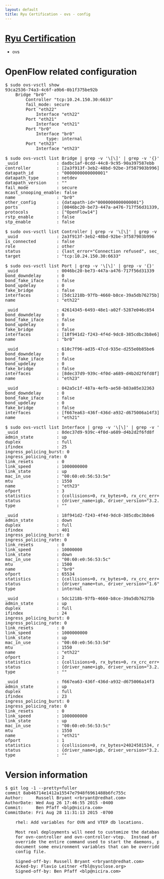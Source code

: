 ```yaml
---
layout: default
title: Ryu Certification - ovs - config
---
```

# [Ryu Certification](http://osrg.github.io/ryu/certification.html)
* ovs 

# OpenFlow related configuration
<pre>
$ sudo ovs-vsctl show
93ca2536-74a3-4c6f-a9b6-0b1f375be92b
    Bridge "br0"
        Controller "tcp:10.24.150.30:6633"
        fail_mode: secure
        Port "eth22"
            Interface "eth22"
        Port "eth21"
            Interface "eth21"
        Port "br0"
            Interface "br0"
                type: internal
        Port "eth23"
            Interface "eth23"

$ sudo ovs-vsctl list Bridge | grep -v '\[\]' | grep -v '{}'
_uuid               : dadbc1af-0cdd-44c8-9c95-90a397587ebb
controller          : [2a3f913f-3eb2-48bd-92be-3f587903b996]
datapath_id         : "0000000000000001"
datapath_type       : netdev
datapath_version    : "<built-in>"
fail_mode           : secure
mcast_snooping_enable: false
name                : "br0"
other_config        : {datapath-id="0000000000000001"}
ports               : [0046bc20-be73-447a-a476-717f56d31339, 042a5c1f-487a-4efb-ae58-b83a05e32363, 42614345-6493-48e1-a02f-5287e046c854, 610c7f96-ad35-47cd-935e-d255e0b85be6]
protocols           : ["OpenFlow14"]
rstp_enable         : false
stp_enable          : false

$ sudo ovs-vsctl list Controller | grep -v '\[\]' | grep -v '{}'
_uuid               : 2a3f913f-3eb2-48bd-92be-3f587903b996
is_connected        : false
role                : other
status              : {last_error="Connection refused", sec_since_disconnect="1", state=BACKOFF}
target              : "tcp:10.24.150.30:6633"

$ sudo ovs-vsctl list Port | grep -v '\[\]' | grep -v '{}'
_uuid               : 0046bc20-be73-447a-a476-717f56d31339
bond_downdelay      : 0
bond_fake_iface     : false
bond_updelay        : 0
fake_bridge         : false
interfaces          : [5dc1218b-97fb-4660-b8ce-39a5db76275b]
name                : "eth22"

_uuid               : 42614345-6493-48e1-a02f-5287e046c854
bond_downdelay      : 0
bond_fake_iface     : false
bond_updelay        : 0
fake_bridge         : false
interfaces          : [18f941d2-f243-4f4d-9dc8-385cdbc3b8e6]
name                : "br0"

_uuid               : 610c7f96-ad35-47cd-935e-d255e0b85be6
bond_downdelay      : 0
bond_fake_iface     : false
bond_updelay        : 0
fake_bridge         : false
interfaces          : [8dec37d9-939c-4f0d-a689-d4b2d2f6fd8f]
name                : "eth23"

_uuid               : 042a5c1f-487a-4efb-ae58-b83a05e32363
bond_downdelay      : 0
bond_fake_iface     : false
bond_updelay        : 0
fake_bridge         : false
interfaces          : [f667ea63-436f-436d-a932-d675006a14f3]
name                : "eth21"

$ sudo ovs-vsctl list Interface | grep -v '\[\]' | grep -v '{}'
_uuid               : 8dec37d9-939c-4f0d-a689-d4b2d2f6fd8f
admin_state         : up
duplex              : full
ifindex             : 25
ingress_policing_burst: 0
ingress_policing_rate: 0
link_resets         : 0
link_speed          : 1000000000
link_state          : up
mac_in_use          : "00:60:e0:56:53:5e"
mtu                 : 1550
name                : "eth23"
ofport              : 3
statistics          : {collisions=0, rx_bytes=0, rx_crc_err=0, rx_dropped=0, rx_errors=0, rx_frame_err=0, rx_over_err=0, rx_packets=0, tx_bytes=1176922500, tx_dropped=0, tx_errors=0, tx_packets=784615}
status              : {driver_name=igb, driver_version="3.2.10-k", firmware_version="2.10-9"}
type                : ""

_uuid               : 18f941d2-f243-4f4d-9dc8-385cdbc3b8e6
admin_state         : down
duplex              : full
ifindex             : 401
ingress_policing_burst: 0
ingress_policing_rate: 0
link_resets         : 0
link_speed          : 10000000
link_state          : down
mac_in_use          : "00:60:e0:56:53:5c"
mtu                 : 1500
name                : "br0"
ofport              : 65534
statistics          : {collisions=0, rx_bytes=0, rx_crc_err=0, rx_dropped=0, rx_errors=0, rx_frame_err=0, rx_over_err=0, rx_packets=0, tx_bytes=0, tx_dropped=0, tx_errors=0, tx_packets=0}
status              : {driver_name=tun, driver_version="1.6", firmware_version="N/A"}
type                : internal

_uuid               : 5dc1218b-97fb-4660-b8ce-39a5db76275b
admin_state         : up
duplex              : full
ifindex             : 24
ingress_policing_burst: 0
ingress_policing_rate: 0
link_resets         : 0
link_speed          : 1000000000
link_state          : up
mac_in_use          : "00:60:e0:56:53:5d"
mtu                 : 1550
name                : "eth22"
ofport              : 2
statistics          : {collisions=0, rx_bytes=0, rx_crc_err=0, rx_dropped=0, rx_errors=0, rx_frame_err=0, rx_over_err=0, rx_packets=0, tx_bytes=18089315792, tx_dropped=0, tx_errors=0, tx_packets=12064077}
status              : {driver_name=igb, driver_version="3.2.10-k", firmware_version="2.10-9"}
type                : ""

_uuid               : f667ea63-436f-436d-a932-d675006a14f3
admin_state         : up
duplex              : full
ifindex             : 23
ingress_policing_burst: 0
ingress_policing_rate: 0
link_resets         : 0
link_speed          : 1000000000
link_state          : up
mac_in_use          : "00:60:e0:56:53:5c"
mtu                 : 1550
name                : "eth21"
ofport              : 1
statistics          : {collisions=0, rx_bytes=24024581534, rx_crc_err=0, rx_dropped=0, rx_errors=0, rx_frame_err=0, rx_over_err=0, rx_packets=16026376, tx_bytes=0, tx_dropped=0, tx_errors=0, tx_packets=0}
status              : {driver_name=igb, driver_version="3.2.10-k", firmware_version="2.10-9"}
type                : ""
</pre>

# Version information
<pre>
$ git log -1 --pretty=fuller
commit 8ab46714e1412a15547e7948f6961488b6fc755c
Author:     Russell Bryant &lt;rbryant@redhat.com&gt;
AuthorDate: Wed Aug 26 17:46:55 2015 -0400
Commit:     Ben Pfaff &lt;blp@nicira.com&gt;
CommitDate: Fri Aug 28 11:31:13 2015 -0700

    rhel: Add variables for OVN and VTEP db locations.
    
    Most real deployments will need to customize the database locations
    for ovn-controller and ovn-controller-vtep.  Instead of making them
    override the entire command used to start the daemons, provide and
    document some environment variables that can be overridden in a custom
    config file.
    
    Signed-off-by: Russell Bryant &lt;rbryant@redhat.com&gt;
    Acked-by: Flavio Leitner &lt;fbl@sysclose.org&gt;
    Signed-off-by: Ben Pfaff &lt;blp@nicira.com&gt;
</pre>
